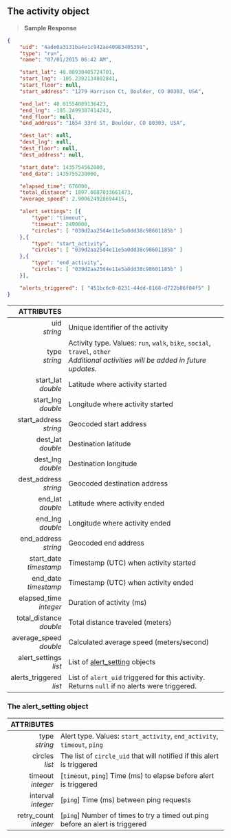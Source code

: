 ## The activity object

> **Sample Response**

```json
{
    "uid": "4ade0a3131ba4e1c942ae40983405391",
    "type": "run",
    "name": "07/01/2015 06:42 AM",

    "start_lat": 40.00930405724701,
    "start_lng": -105.2392134802841,
    "start_floor": null,
    "start_address": "1279 Harrison Ct, Boulder, CO 80303, USA",

    "end_lat": 40.01554089136423,
    "end_lng": -105.2499387414243,
    "end_floor": null,
    "end_address": "1654 33rd St, Boulder, CO 80303, USA",

    "dest_lat": null,
    "dest_lng": null,
    "dest_floor": null,
    "dest_address": null,

    "start_date": 1435754562000,
    "end_date": 1435755238000,

    "elapsed_time": 676000,
    "total_distance": 1897.0087033661473,
    "average_speed": 2.900624928694415,

    "alert_settings": [{
        "type": "timeout",
        "timeout": 2400000,
        "circles": [ "039d2aa25d4e11e5a0dd38c98601185b" ]
    },{
        "type": "start_activity",
        "circles": [ "039d2aa25d4e11e5a0dd38c98601185b" ]
    },{
        "type": "end_activity",
        "circles": [ "039d2aa25d4e11e5a0dd38c98601185b" ]
    }],

    "alerts_triggered": [ "451bc6c0-8231-44dd-8168-d722b86f04f5" ]
}
```

ATTRIBUTES||
---------:        | -----------
uid<br>*string*   | Unique identifier of the activity
type<br>*string*  | Activity type. Values: `run`, `walk`, `bike`, `social`, `travel`, `other`<br>*Additional activities will be added in future updates.*
start_lat<br>*double*  | Latitude where activity started
start_lng<br>*double*  | Longitude where activity started
start_address<br>*string*  | Geocoded start address
dest_lat<br>*double*  | Destination latitude
dest_lng<br>*double*  | Destination longitude
dest_address<br>*string*  | Geocoded destination address
end_lat<br>*double*  |  Latitude where activity ended
end_lng<br>*double*  | Longitude where activity ended
end_address<br>*string*  | Geocoded end address
start_date<br>*timestamp*  | Timestamp (UTC) when activity started
end_date<br>*timestamp*  | Timestamp (UTC) when activity ended
elapsed_time<br>*integer*  | Duration of activity (ms)
total_distance<br>*double*  | Total distance traveled (meters)
average_speed<br>*double*  | Calculated average speed (meters/second)
alert_settings<br>*list*  | List of [alert_setting](#the-alert_setting-object) objects
alerts_triggered<br>*list*  | List of `alert_uid` triggered for this activity. Returns `null` if no alerts were triggered.


### The alert_setting object

ATTRIBUTES||
---------:        | -----------
type <br>*string*  | Alert type. Values: `start_activity`, `end_activity`, `timeout`, `ping`
circles <br>*list*  | The list of `circle_uid` that will notified if this alert is triggered
timeout <br>*integer*  | [`timeout`, `ping`] Time (ms) to elapse before alert is triggered
interval <br>*integer*  | [`ping`] Time (ms) between ping requests
retry_count <br>*integer*  | [`ping`] Number of times to try a timed out ping before an alert is triggered
